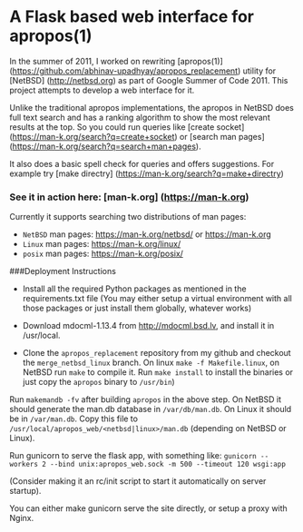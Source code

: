 # A Flask based web interface for apropos(1)

In the summer of 2011, I worked on rewriting [apropos(1)] (https://github.com/abhinav-upadhyay/apropos_replacement) utility for [NetBSD] (http://netbsd.org) as part of Google Summer of Code 2011. This project attempts to develop a web interface for it.

Unlike the traditional apropos implementations, the apropos in NetBSD does full text search and has a ranking algorithm to show the most relevant results at the top. So you could run queries like [create socket] (https://man-k.org/search?q=create+socket) or [search man pages] (https://man-k.org/search?q=search+man+pages).

It also does a basic spell check for queries and offers suggestions. For example try [make directry] (https://man-k.org/search?q=make+directry)

### See it in action here: [man-k.org] (https://man-k.org)
Currently it supports searching two distributions of man pages:
* ```NetBSD``` man pages: https://man-k.org/netbsd/ or https://man-k.org
* ```Linux``` man pages: https://man-k.org/linux/
* ```posix``` man pages: https://man-k.org/posix/


###Deployment Instructions

* Install all the required Python packages as mentioned in the requirements.txt file
(You may either setup a virtual environment with all those packages or just install them
 globally, whatever works)

* Download mdocml-1.13.4 from http://mdocml.bsd.lv, and install it in /usr/local.

* Clone the `apropos_replacement` repository from my github and checkout the
`merge_netbsd_linux` branch. On linux `make -f Makefile.linux`, on NetBSD run `make`
to compile it. Run `make install` to install the binaries or just copy the `apropos` binary to `/usr/bin`)

Run `makemandb -fv` after building `apropos` in the above step. On NetBSD it should generate
the man.db database in `/var/db/man.db`. On Linux it should be in `/var/man.db`. Copy this file
to `/usr/local/apropos_web/<netbsd|linux>/man.db` (depending on NetBSD or Linux).

Run gunicorn to serve the flask app, with something like:
`gunicorn --workers 2 --bind unix:apropos_web.sock -m 500 --timeout 120 wsgi:app`

(Consider making it an rc/init script to start it automatically on server startup).

You can either make gunicorn serve the site directly, or setup a proxy with Nginx.
